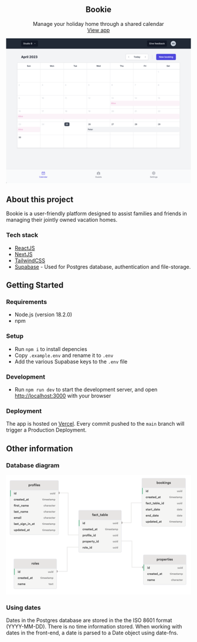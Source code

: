 <h2 align="center">Bookie</h2>
<p align="center">
    Manage your holiday home through a shared calendar<br />
    <a href="https://bookie-twentytwo.vercel.app/">View app</a>
</p>

![Preview of UI](preview.png)

## About this project

Bookie is a user-friendly platform designed to assist families and friends in managing their jointly owned vacation homes.

### Tech stack

- [ReactJS](https://react.dev/)
- [NextJS](https://nextjs.org/)
- [TailwindCSS](https://tailwindcss.com/)
- [Supabase](https://supabase.com/) - Used for Postgres database, authentication and file-storage.

## Getting Started

### Requirements

- Node.js (version 18.2.0)
- npm

### Setup

- Run `npm i` to install depencies
- Copy `.example.env` and rename it to `.env`
- Add the various Supabase keys to the `.env` file

### Development

- Run `npm run dev` to start the development server, and open [http://localhost:3000](http://localhost:3000) with your browser

### Deployment

The app is hosted on [Vercel](https://vercel.com/). Every commit pushed to the `main` branch will trigger a Production Deployment.

## Other information

### Database diagram

![Database diagram](database-diagram.png)

### Using dates

Dates in the Postgres database are stored in the the ISO 8601 format (YYYY-MM-DD). There is no time information stored.
When working with dates in the front-end, a date is parsed to a Date object using date-fns.
